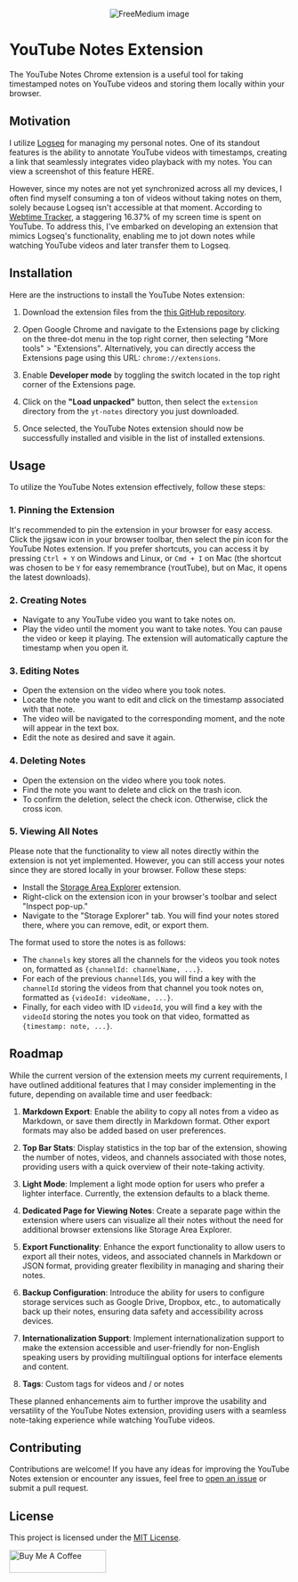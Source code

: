 
<p align="center">
  <img src="https://github.com/fferrin/yt-notes/blob/master/extension/images/icon-128.png?raw=true" alt="FreeMedium image"/>
</p>

# YouTube Notes Extension

The YouTube Notes Chrome extension is a useful tool for taking timestamped notes on YouTube videos and storing them locally within your browser.

## Motivation

I utilize [Logseq](https://github.com/logseq/logseq/) for managing my personal notes. One of its standout features is the ability to annotate YouTube videos with timestamps, creating a link that seamlessly integrates video playback with my notes. You can view a screenshot of this feature HERE.

However, since my notes are not yet synchronized across all my devices, I often find myself consuming a ton of videos without taking notes on them, solely because Logseq isn't accessible at that moment. According to [Webtime Tracker](https://chromewebstore.google.com/detail/webtime-tracker/ppaojnbmmaigjmlpjaldnkgnklhicppk), a staggering 16.37% of my screen time is spent on YouTube. To address this, I've embarked on developing an extension that mimics Logseq's functionality, enabling me to jot down notes while watching YouTube videos and later transfer them to Logseq.

## Installation

Here are the instructions to install the YouTube Notes extension:

1. Download the extension files from the [this GitHub repository](https://github.com/fferrin/yt-notes).

2. Open Google Chrome and navigate to the Extensions page by clicking on the three-dot menu in the top right corner, then selecting "More tools" > "Extensions". Alternatively, you can directly access the Extensions page using this URL: `chrome://extensions`.

3. Enable **Developer mode** by toggling the switch located in the top right corner of the Extensions page.

4. Click on the **"Load unpacked"** button, then select the `extension` directory from the `yt-notes` directory you just downloaded.

5. Once selected, the YouTube Notes extension should now be successfully installed and visible in the list of installed extensions.

## Usage

To utilize the YouTube Notes extension effectively, follow these steps:

### 1. Pinning the Extension
It's recommended to pin the extension in your browser for easy access. Click the jigsaw icon in your browser toolbar, then select the pin icon for the YouTube Notes extension. If you prefer shortcuts, you can access it by pressing `Ctrl + Y` on Windows and Linux, or `Cmd + I` on Mac (the shortcut was chosen to be `Y` for easy remembrance (`Y`outTube), but on Mac, it opens the latest downloads).

### 2. Creating Notes
- Navigate to any YouTube video you want to take notes on.
- Play the video until the moment you want to take notes. You can pause the video or keep it playing. The extension will automatically capture the timestamp when you open it.

### 3. Editing Notes
- Open the extension on the video where you took notes.
- Locate the note you want to edit and click on the timestamp associated with that note.
- The video will be navigated to the corresponding moment, and the note will appear in the text box.
- Edit the note as desired and save it again.

### 4. Deleting Notes
- Open the extension on the video where you took notes.
- Find the note you want to delete and click on the trash icon.
- To confirm the deletion, select the check icon. Otherwise, click the cross icon.

### 5. Viewing All Notes
Please note that the functionality to view all notes directly within the extension is not yet implemented. However, you can still access your notes since they are stored locally in your browser. Follow these steps:

- Install the [Storage Area Explorer](https://chromewebstore.google.com/detail/storage-area-explorer/ocfjjjjhkpapocigimmppepjgfdecjkb) extension.
- Right-click on the extension icon in your browser's toolbar and select "Inspect pop-up."
- Navigate to the "Storage Explorer" tab. You will find your notes stored there, where you can remove, edit, or export them.

The format used to store the notes is as follows:

- The `channels` key stores all the channels for the videos you took notes on, formatted as `{channelId: channelName, ...}`.
- For each of the previous `channelId`s, you will find a key with the `channelId` storing the videos from that channel you took notes on, formatted as `{videoId: videoName, ...}`.
- Finally, for each video with ID `videoId`, you will find a key with the `videoId` storing the notes you took on that video, formatted as `{timestamp: note, ...}`.

## Roadmap

While the current version of the extension meets my current requirements, I have outlined additional features that I may consider implementing in the future, depending on available time and user feedback:

1. **Markdown Export**: Enable the ability to copy all notes from a video as Markdown, or save them directly in Markdown format. Other export formats may also be added based on user preferences.

2. **Top Bar Stats**: Display statistics in the top bar of the extension, showing the number of notes, videos, and channels associated with those notes, providing users with a quick overview of their note-taking activity.

3. **Light Mode**: Implement a light mode option for users who prefer a lighter interface. Currently, the extension defaults to a black theme.

4. **Dedicated Page for Viewing Notes**: Create a separate page within the extension where users can visualize all their notes without the need for additional browser extensions like Storage Area Explorer.

5. **Export Functionality**: Enhance the export functionality to allow users to export all their notes, videos, and associated channels in Markdown or JSON format, providing greater flexibility in managing and sharing their notes.

6. **Backup Configuration**: Introduce the ability for users to configure storage services such as Google Drive, Dropbox, etc., to automatically back up their notes, ensuring data safety and accessibility across devices.

7. **Internationalization Support**: Implement internationalization support to make the extension accessible and user-friendly for non-English speaking users by providing multilingual options for interface elements and content.

8. **Tags**: Custom tags for videos and / or notes

These planned enhancements aim to further improve the usability and versatility of the YouTube Notes extension, providing users with a seamless note-taking experience while watching YouTube videos.


## Contributing

Contributions are welcome! If you have any ideas for improving the YouTube Notes extension or encounter any issues, feel free to [open an issue](https://github.com/fferrin/yt-notes/issues) or submit a pull request.

## License

This project is licensed under the [MIT License](https://github.com/git/git-scm.com/blob/main/MIT-LICENSE.txt).

<a href="https://www.buymeacoffee.com/fferrin" target="_blank"><img src="https://cdn.buymeacoffee.com/buttons/default-orange.png" alt="Buy Me A Coffee" height="41" width="174"></a>

